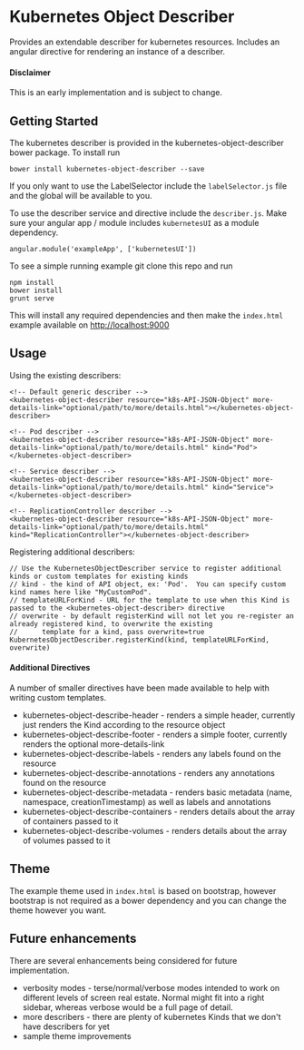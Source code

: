 Kubernetes Object Describer
===========================

Provides an extendable describer for kubernetes resources. Includes an angular directive for rendering an instance of a describer.

#### Disclaimer
This is an early implementation and is subject to change. 

Getting Started
---------------

The kubernetes describer is provided in the kubernetes-object-describer bower package. To install run

```
bower install kubernetes-object-describer --save
```

If you only want to use the LabelSelector include the `labelSelector.js` file and the global will be available to you.

To use the describer service and directive include the `describer.js`. Make sure your angular app / module includes `kubernetesUI` as a module dependency.

```
angular.module('exampleApp', ['kubernetesUI'])
```

To see a simple running example git clone this repo and run

```
npm install
bower install
grunt serve
```

This will install any required dependencies and then make the `index.html` example available on [http://localhost:9000](http://localhost:9000)

Usage
-----

Using the existing describers:

```
<!-- Default generic describer -->
<kubernetes-object-describer resource="k8s-API-JSON-Object" more-details-link="optional/path/to/more/details.html"></kubernetes-object-describer>

<!-- Pod describer -->
<kubernetes-object-describer resource="k8s-API-JSON-Object" more-details-link="optional/path/to/more/details.html" kind="Pod"></kubernetes-object-describer>

<!-- Service describer -->
<kubernetes-object-describer resource="k8s-API-JSON-Object" more-details-link="optional/path/to/more/details.html" kind="Service"></kubernetes-object-describer>

<!-- ReplicationController describer -->
<kubernetes-object-describer resource="k8s-API-JSON-Object" more-details-link="optional/path/to/more/details.html" kind="ReplicationController"></kubernetes-object-describer>
```

Registering additional describers:

```
// Use the KubernetesObjectDescriber service to register additional kinds or custom templates for existing kinds
// kind - the kind of API object, ex: 'Pod'.  You can specify custom kind names here like "MyCustomPod".
// templateURLForKind - URL for the template to use when this Kind is passed to the <kubernetes-object-describer> directive
// overwrite - by default registerKind will not let you re-register an already registered kind, to overwrite the existing
//      template for a kind, pass overwrite=true
KubernetesObjectDescriber.registerKind(kind, templateURLForKind, overwrite)
```
#### Additional Directives

A number of smaller directives have been made available to help with writing custom templates.

* kubernetes-object-describe-header - renders a simple header, currently just renders the Kind according to the resource object
* kubernetes-object-describe-footer - renders a simple footer, currently renders the optional more-details-link
* kubernetes-object-describe-labels - renders any labels found on the resource
* kubernetes-object-describe-annotations - renders any annotations found on the resource
* kubernetes-object-describe-metadata - renders basic metadata (name, namespace, creationTimestamp) as well as labels and annotations
* kubernetes-object-describe-containers - renders details about the array of containers passed to it
* kubernetes-object-describe-volumes - renders details about the array of volumes passed to it

Theme
-----

The example theme used in `index.html` is based on bootstrap, however bootstrap is not required as a bower dependency and you can change the theme however you want.

Future enhancements
-------------------

There are several enhancements being considered for future implementation.

* verbosity modes - terse/normal/verbose modes intended to work on different levels of screen real estate. Normal might fit into a right sidebar, whereas verbose would be a full page of detail.
* more describers - there are plenty of kubernetes Kinds that we don't have describers for yet
* sample theme improvements
